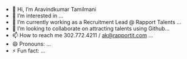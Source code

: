 - 👋 Hi, I’m Aravindkumar Tamilmani
- 👀 I’m interested in ...
- 🌱 I’m currently working as a Recruitment Lead @ Rapport Talents ...
- 💞️ I’m looking to collaborate on attracting talents using Github...
- 📫 How to reach me 302.772.4211 / ak@rapportit.com ...
- 😄 Pronouns: ...
- ⚡ Fun fact: ...

<!---
aravindkumar9/aravindkumar9 is a ✨ special ✨ repository because its `README.md` (this file) appears on your GitHub profile.
You can click the Preview link to take a look at your changes.
--->
